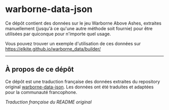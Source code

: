 # warborne-data-json

Ce dépôt contient des données sur le jeu Warborne Above Ashes, extraites manuellement (jusqu'à ce qu'une autre méthode soit fournie) pour être utilisées par quiconque pour n'importe quel usage.

Vous pouvez trouver un exemple d'utilisation de ces données sur https://elkite.github.io/warborne_data/builder/

---

## À propos de ce dépôt

Ce dépôt est une traduction française des données extraites du repository original [warborne-data-json](https://github.com/elkite/warborne-data-json). Les données ont été traduites et adaptées pour la communauté francophone.

_Traduction française du README original_
